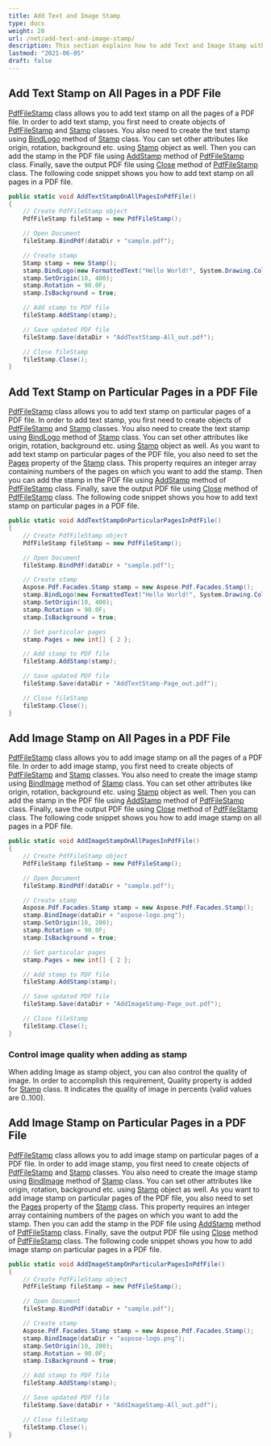 ```yaml
---
title: Add Text and Image Stamp
type: docs
weight: 20
url: /net/add-text-and-image-stamp/
description: This section explains how to add Text and Image Stamp with Aspose.PDF Facades using PdfFileStamp Class.
lastmod: "2021-06-05"
draft: false
---
```


## Add Text Stamp on All Pages in a PDF File

[PdfFileStamp](https://reference.aspose.com/pdf/net/aspose.pdf.facades/pdffilestamp) class allows you to add text stamp on all the pages of a PDF file. In order to add text stamp, you first need to create objects of [PdfFileStamp](https://reference.aspose.com/pdf/net/aspose.pdf.facades/pdffilestamp) and [Stamp](https://reference.aspose.com/pdf/net/aspose.pdf/stamp) classes. You also need to create the text stamp using [BindLogo](https://reference.aspose.com/pdf/net/aspose.pdf.facades/stamp/methods/bindlogo) method of [Stamp](https://reference.aspose.com/pdf/net/aspose.pdf/stamp) class. You can set other attributes like origin, rotation, background etc. using [Stamp](https://reference.aspose.com/pdf/net/aspose.pdf/stamp) object as well. Then you can add the stamp in the PDF file using [AddStamp](https://reference.aspose.com/pdf/net/aspose.pdf.facades/pdffilestamp/methods/addstamp) method of [PdfFileStamp](https://reference.aspose.com/pdf/net/aspose.pdf.facades/pdffilestamp) class. Finally, save the output PDF file using [Close](https://reference.aspose.com/pdf/net/aspose.pdf.facades/facade/methods/close) method of [PdfFileStamp](https://reference.aspose.com/pdf/net/aspose.pdf.facades/pdffilestamp) class. The following code snippet shows you how to add text stamp on all pages in a PDF file.

```csharp
public static void AddTextStampOnAllPagesInPdfFile()
{
    // Create PdfFileStamp object
    PdfFileStamp fileStamp = new PdfFileStamp();

    // Open Document
    fileStamp.BindPdf(dataDir + "sample.pdf");

    // Create stamp
    Stamp stamp = new Stamp();
    stamp.BindLogo(new FormattedText("Hello World!", System.Drawing.Color.Blue, System.Drawing.Color.Gray, Aspose.Pdf.Facades.FontStyle.Helvetica, EncodingType.Winansi, true, 14));
    stamp.SetOrigin(10, 400);
    stamp.Rotation = 90.0F;
    stamp.IsBackground = true;

    // Add stamp to PDF file
    fileStamp.AddStamp(stamp);

    // Save updated PDF file
    fileStamp.Save(dataDir + "AddTextStamp-All_out.pdf");

    // Close fileStamp
    fileStamp.Close();
}
```

## Add Text Stamp on Particular Pages in a PDF File

[PdfFileStamp](https://reference.aspose.com/pdf/net/aspose.pdf.facades/pdffilestamp) class allows you to add text stamp on particular pages of a PDF file. In order to add text stamp, you first need to create objects of [PdfFileStamp](https://reference.aspose.com/pdf/net/aspose.pdf.facades/pdffilestamp) and [Stamp](https://reference.aspose.com/pdf/net/aspose.pdf/stamp) classes. You also need to create the text stamp using [BindLogo](https://reference.aspose.com/pdf/net/aspose.pdf.facades/stamp/methods/bindlogo) method of [Stamp](https://reference.aspose.com/pdf/net/aspose.pdf/stamp) class. You can set other attributes like origin, rotation, background etc. using [Stamp](https://reference.aspose.com/pdf/net/aspose.pdf/stamp) object as well. As you want to add text stamp on particular pages of the PDF file, you also need to set the  [Pages](https://reference.aspose.com/pdf/net/aspose.pdf.facades/stamp/properties/pages) property of the [Stamp](https://reference.aspose.com/pdf/net/aspose.pdf/stamp) class. This property requires an integer array containing numbers of the pages on which you want to add the stamp. Then you can add the stamp in the PDF file using [AddStamp](https://reference.aspose.com/pdf/net/aspose.pdf.facades/pdffilestamp/methods/addstamp) method of [PdfFileStamp](https://reference.aspose.com/pdf/net/aspose.pdf.facades/pdffilestamp) class. Finally, save the output PDF file using [Close](https://reference.aspose.com/pdf/net/aspose.pdf.facades/facade/methods/close) method of [PdfFileStamp](https://reference.aspose.com/pdf/net/aspose.pdf.facades/pdffilestamp) class. The following code snippet shows you how to add text stamp on particular pages in a PDF file.

```csharp
public static void AddTextStampOnParticularPagesInPdfFile()
{
    // Create PdfFileStamp object
    PdfFileStamp fileStamp = new PdfFileStamp();

    // Open Document
    fileStamp.BindPdf(dataDir + "sample.pdf");

    // Create stamp
    Aspose.Pdf.Facades.Stamp stamp = new Aspose.Pdf.Facades.Stamp();
    stamp.BindLogo(new FormattedText("Hello World!", System.Drawing.Color.Blue, System.Drawing.Color.Gray, Aspose.Pdf.Facades.FontStyle.Helvetica, EncodingType.Winansi, true, 14));
    stamp.SetOrigin(10, 400);
    stamp.Rotation = 90.0F;
    stamp.IsBackground = true;

    // Set particular pages
    stamp.Pages = new int[] { 2 };

    // Add stamp to PDF file
    fileStamp.AddStamp(stamp);

    // Save updated PDF file
    fileStamp.Save(dataDir + "AddTextStamp-Page_out.pdf");

    // Close fileStamp
    fileStamp.Close();
}
```

## Add Image Stamp on All Pages in a PDF File

[PdfFileStamp](https://reference.aspose.com/pdf/net/aspose.pdf.facades/pdffilestamp) class allows you to add image stamp on all the pages of a PDF file. In order to add image stamp, you first need to create objects of [PdfFileStamp](https://reference.aspose.com/pdf/net/aspose.pdf.facades/pdffilestamp) and [Stamp](https://reference.aspose.com/pdf/net/aspose.pdf/stamp) classes. You also need to create the image stamp using [BindImage](https://reference.aspose.com/pdf/net/aspose.pdf.facades/stamp/methods/bindimage/index) method of [Stamp](https://reference.aspose.com/pdf/net/aspose.pdf/stamp) class. You can set other attributes like origin, rotation, background etc. using [Stamp](https://reference.aspose.com/pdf/net/aspose.pdf/stamp) object as well. Then you can add the stamp in the PDF file using [AddStamp](https://reference.aspose.com/pdf/net/aspose.pdf/page/methods/addstamp) method of [PdfFileStamp](https://reference.aspose.com/pdf/net/aspose.pdf.facades/pdffilestamp) class. Finally, save the output PDF file using [Close](https://reference.aspose.com/pdf/net/aspose.pdf.facades/facade/methods/close) method of [PdfFileStamp](https://reference.aspose.com/pdf/net/aspose.pdf.facades/pdffilestamp) class. The following code snippet shows you how to add image stamp on all pages in a PDF file.

```csharp
public static void AddImageStampOnAllPagesInPdfFile()
{
    // Create PdfFileStamp object
    PdfFileStamp fileStamp = new PdfFileStamp();

    // Open Document
    fileStamp.BindPdf(dataDir + "sample.pdf");

    // Create stamp
    Aspose.Pdf.Facades.Stamp stamp = new Aspose.Pdf.Facades.Stamp();
    stamp.BindImage(dataDir + "aspose-logo.png");
    stamp.SetOrigin(10, 200);
    stamp.Rotation = 90.0F;
    stamp.IsBackground = true;

    // Set particular pages
    stamp.Pages = new int[] { 2 };

    // Add stamp to PDF file
    fileStamp.AddStamp(stamp);

    // Save updated PDF file
    fileStamp.Save(dataDir + "AddImageStamp-Page_out.pdf");

    // Close fileStamp
    fileStamp.Close();
}
```

### Control image quality when adding as stamp

When adding Image as stamp object, you can also control the quality of image. In order to accomplish this requirement, Quality property is added for [Stamp](https://reference.aspose.com/pdf/net/aspose.pdf/stamp) class. It indicates the quality of image in percents (valid values are 0..100).

## Add Image Stamp on Particular Pages in a PDF File

[PdfFileStamp](https://reference.aspose.com/pdf/net/aspose.pdf.facades/pdffilestamp) class allows you to add image stamp on particular pages of a PDF file. In order to add image stamp, you first need to create objects of [PdfFileStamp](https://reference.aspose.com/pdf/net/aspose.pdf.facades/pdffilestamp) and [Stamp](https://reference.aspose.com/pdf/net/aspose.pdf/stamp) classes. You also need to create the image stamp using [BindImage](https://reference.aspose.com/pdf/net/aspose.pdf.facades/stamp/methods/bindimage/index) method of [Stamp](https://reference.aspose.com/pdf/net/aspose.pdf/stamp) class. You can set other attributes like origin, rotation, background etc. using [Stamp](https://reference.aspose.com/pdf/net/aspose.pdf/stamp) object as well. As you want to add image stamp on particular pages of the PDF file, you also need to set the [Pages](https://reference.aspose.com/pdf/net/aspose.pdf.facades/stamp/properties/pages) property of the [Stamp](https://reference.aspose.com/pdf/net/aspose.pdf/stamp) class. This property requires an integer array containing numbers of the pages on which you want to add the stamp. Then you can add the stamp in the PDF file using [AddStamp](https://reference.aspose.com/pdf/net/aspose.pdf/page/methods/addstamp) method of [PdfFileStamp](https://reference.aspose.com/pdf/net/aspose.pdf.facades/pdffilestamp) class. Finally, save the output PDF file using [Close](https://reference.aspose.com/pdf/net/aspose.pdf.facades/facade/methods/close) method of [PdfFileStamp](https://reference.aspose.com/pdf/net/aspose.pdf.facades/pdffilestamp) class. The following code snippet shows you how to add image stamp on particular pages in a PDF file.

```csharp
public static void AddImageStampOnParticularPagesInPdfFile()
{
    // Create PdfFileStamp object
    PdfFileStamp fileStamp = new PdfFileStamp();

    // Open Document
    fileStamp.BindPdf(dataDir + "sample.pdf");

    // Create stamp
    Aspose.Pdf.Facades.Stamp stamp = new Aspose.Pdf.Facades.Stamp();
    stamp.BindImage(dataDir + "aspose-logo.png");
    stamp.SetOrigin(10, 200);
    stamp.Rotation = 90.0F;
    stamp.IsBackground = true;

    // Add stamp to PDF file
    fileStamp.AddStamp(stamp);

    // Save updated PDF file
    fileStamp.Save(dataDir + "AddImageStamp-All_out.pdf");

    // Close fileStamp
    fileStamp.Close();
}
```
